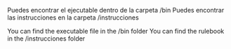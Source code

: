 Puedes encontrar el ejecutable dentro de la carpeta /bin
Puedes encontrar las instrucciones en la carpeta /instrucciones

You can find the executable file in the /bin folder
You can find the rulebook in the /instrucciones folder